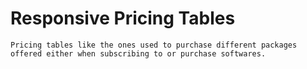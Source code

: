 # Responsive Pricing Tables

```Pricing tables like the ones used to purchase different packages offered either when subscribing to or purchase softwares.```
